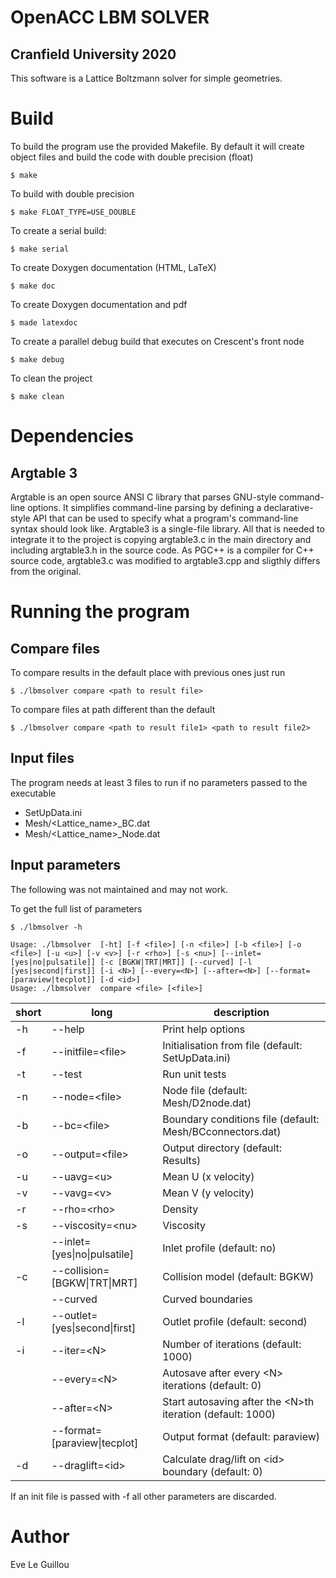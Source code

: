 # OpenACC LBM SOLVER
## Cranfield University 2020
This software is a Lattice Boltzmann solver for simple geometries.

# Build
To build the program use the provided Makefile. By default it will create object files and build the code with double precision (float)

    $ make

To build with double precision

    $ make FLOAT_TYPE=USE_DOUBLE

To create a serial build:

    $ make serial

To create Doxygen documentation (HTML, LaTeX)

    $ make doc

To create Doxygen documentation and pdf

    $ made latexdoc

To create a parallel debug build that executes on Crescent's front node

    $ make debug

To clean the project

    $ make clean

# Dependencies
## Argtable 3
Argtable is an open source ANSI C library that parses GNU-style command-line options. It simplifies command-line parsing by defining a declarative-style API that can be used to specify what a program's command-line syntax should look like. Argtable3 is a single-file library. All that is needed to integrate it to the project is copying argtable3.c in the main directory and including argtable3.h in the source code. As PGC++ is a compiler for C++ source code, argtable3.c was modified to argtable3.cpp and sligthly differs from the original.

# Running the program 

## Compare files
To compare results in the default place with previous ones just run

    $ ./lbmsolver compare <path to result file>

To compare files at path different than the default

    $ ./lbmsolver compare <path to result file1> <path to result file2>

## Input files
The program needs at least 3 files to run if no parameters passed to the executable
 * SetUpData.ini
 * Mesh/<Lattice_name>_BC.dat
 * Mesh/<Lattice_name>_Node.dat

## Input parameters
The following was not maintained and may not work.

To get the full list of parameters

    $ ./lbmsolver -h

    Usage: ./lbmsolver  [-ht] [-f <file>] [-n <file>] [-b <file>] [-o <file>] [-u <u>] [-v <v>] [-r <rho>] [-s <nu>] [--inlet=[yes|no|pulsatile]] [-c [BGKW|TRT|MRT]] [--curved] [-l [yes|second|first]] [-i <N>] [--every=<N>] [--after=<N>] [--format=[paraview|tecplot]] [-d <id>]
    Usage: ./lbmsolver  compare <file> [<file>]

| short | long                          | description                                                 |
|-------|-------------------------------|-------------------------------------------------------------|
| -h    | --help                        | Print help options                                          |
| -f    | --initfile=\<file\>           | Initialisation from file (default: SetUpData.ini)           |
| -t    | --test                        | Run unit tests                                              |
| -n    | --node=\<file\>               | Node file (default: Mesh/D2node.dat)                        |
| -b    | --bc=\<file\>                 | Boundary conditions file (default: Mesh/BCconnectors.dat)   |
| -o    | --output=\<file\>             | Output directory (default: Results)                         |
| -u    | --uavg=\<u\>                  | Mean U (x velocity)                                         |
| -v    | --vavg=\<v\>                  | Mean V (y velocity)                                         |
| -r    | --rho=\<rho\>                 | Density                                                     |
| -s    | --viscosity=\<nu\>            | Viscosity                                                   |
|       | --inlet=[yes\|no\|pulsatile]  | Inlet profile (default: no)                                 |
| -c    | --collision=[BGKW\|TRT\|MRT]  | Collision model (default: BGKW)                             |
|       | --curved                      | Curved boundaries                                           |
| -l    | --outlet=[yes\|second\|first] | Outlet profile (default: second)                            |
| -i    | --iter=\<N\>                  | Number of iterations (default: 1000)                        |
|       | --every=\<N\>                 | Autosave after every \<N\> iterations (default: 0)          |
|       | --after=\<N\>                 | Start autosaving after the \<N\>th iteration (default: 1000)|
|       | --format=[paraview\|tecplot]  | Output format (default: paraview)                           |
| -d    | --draglift=\<id\>             | Calculate drag/lift on \<id\> boundary (default: 0)         |

If an init file is passed with -f all other parameters are discarded.

# Author

Eve Le Guillou
